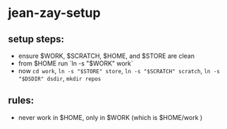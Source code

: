 # jean-zay-setup

## setup steps:
- ensure $WORK, $SCRATCH, $HOME, and $STORE are clean
- from $HOME run `ln -s "$WORK" work`
- now `cd work`, `ln -s "$STORE" store`, `ln -s "$SCRATCH" scratch`, `ln -s "$DSDIR" dsdir`, `mkdir repos`

## rules:
- never work in $HOME, only in $WORK (which is $HOME/work )


